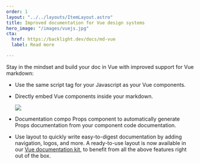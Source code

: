 ```yaml
---
order: 1
layout: "../../layouts/ItemLayout.astro"
title: Improved documentation for Vue design systems
hero_image: "/images/vuejs.jpg"
cta:
  href: https://backlight.dev/docs/md-vue
  label: Read more

---
```

Stay in the mindset and build your doc in Vue with improved support for Vue markdown:

* Use the same script tag for your Javascript as your Vue components.
* Directly embed Vue components inside your markdown.

  ![](/images/prop-component.jpg)
* Documentation compo Props component to automatically generate Props documentation from your component code documentation.
* Use layout to quickly write easy-to-digest documentation by adding navigation, logos, and more. A ready-to-use layout is now available in our [Vue documentation kit](https://studio.backlight.dev/edit/JwppqaVhCm2NyL9qmkDM/introduction/doc/index.md?p=doc), to benefit from all the above features right out of the box.